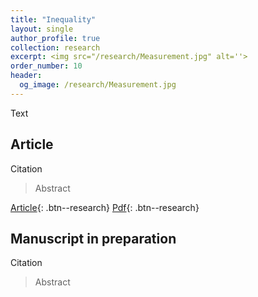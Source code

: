 ```yaml
---
title: "Inequality"
layout: single
author_profile: true
collection: research
excerpt: <img src="/research/Measurement.jpg" alt=''>
order_number: 10
header: 
  og_image: /research/Measurement.jpg
---
```


Text

## Article

Citation

> Abstract

[Article](https://doi.org/xxxxx){: .btn--research} [Pdf](/files/pdf/research/xxx.pdf){: .btn--research}

## Manuscript in preparation

Citation

> Abstract

